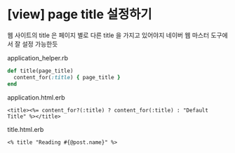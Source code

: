 # [view] page title 설정하기

웹 사이트의 title 은 페이지 별로 다른 title 을 가지고 있어야지 네이버 웹 마스터 도구에서 잘 설정 가능한듯

application_helper.rb

```ruby
def title(page_title)
  content_for(:title) { page_title }
end
```

application.html.erb

```erb
<title><%= content_for?(:title) ? content_for(:title) : "Default Title" %></title>
```

title.html.erb

```erb
<% title "Reading #{@post.name}" %>
```




